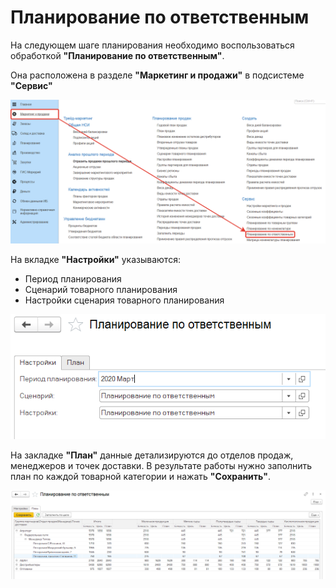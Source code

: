 # Планирование по ответственным

На следующем шаге планирования необходимо воспользоваться обработкой **"Планирование по ответственным"**.

Она расположена в разделе **"Маркетинг и продажи"** в подсистеме **"Сервис"**

[![1][1]][1]

На вкладке **"Настройки"** указываются:

- Период планирования
- Сценарий товарного планирования
- Настройки сценария товарного планирования

[![2][2]][2]

На закладке **"План"** данные детализируются до отделов продаж, менеджеров и точек доставки. В результате работы нужно заполнить план по каждой товарной категории и нажать **"Сохранить"**.

[![3][3]][3]

[1]: PlanningByResponsiblePersons.assets/1.png
[2]: PlanningByResponsiblePersons.assets/2.png
[3]: PlanningByResponsiblePersons.assets/3.png
